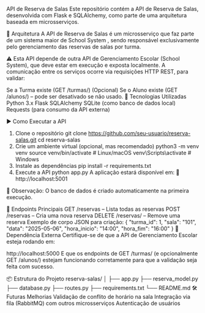 API de Reserva de Salas
Este repositório contém a API de Reserva de Salas, desenvolvida com Flask e SQLAlchemy, como parte de uma arquitetura baseada em microsserviços.

🧩 Arquitetura
A API de Reserva de Salas é um microsserviço que faz parte de um sistema maior de School System , sendo responsável exclusivamente pelo gerenciamento das reservas de salas por turma.

⚠️ Esta API depende de outra API de Gerenciamento Escolar (School System), que deve estar em execução e exposta localmente. A comunicação entre os serviços ocorre via requisições HTTP REST, para validar:


Se a Turma existe (GET /turmas/<id>)
(Opcional) Se o Aluno existe (GET /alunos/<id>) – pode ser desativado se não usado.
🚀 Tecnologias Utilizadas
Python 3.x
Flask
SQLAlchemy
SQLite (como banco de dados local)
Requests (para consumo da API externa)



▶️ Como Executar a API
1. Clone o repositório
git clone https://github.com/seu-usuario/reserva-salas.git
cd reserva-salas
2. Crie um ambiente virtual (opcional, mas recomendado)
python3 -m venv venv
source venv/bin/activate  # Linux/macOS
venv\Scripts\activate     # Windows
3. Instale as dependências
pip install -r requirements.txt
4. Execute a API
python app.py
A aplicação estará disponível em: 📍 http://localhost:5001

📝 Observação: O banco de dados é criado automaticamente na primeira execução.


📡 Endpoints Principais
GET /reservas – Lista todas as reservas
POST /reservas – Cria uma nova reserva
DELETE /reservas/<id> – Remove uma reserva
Exemplo de corpo JSON para criação:
{
  "turma_id": 1,
  "sala": "101",
  "data": "2025-05-06",
  "hora_inicio": "14:00",
  "hora_fim": "16:00"
}
🔗 Dependência Externa
Certifique-se de que a API de Gerenciamento Escolar esteja rodando em:

http://localhost:5000
E que os endpoints de GET /turmas/<id> (e opcionalmente GET /alunos/<id>) estejam funcionando corretamente para que a validação seja feita com sucesso.

📦 Estrutura do Projeto
reserva-salas/
│
├── app.py
├── reserva_model.py
├── database.py
├── routes.py
├── requirements.txt
└── README.md
🛠️ Futuras Melhorias
Validação de conflito de horário na sala
Integração via fila (RabbitMQ) com outros microsserviços
Autenticação de usuários
